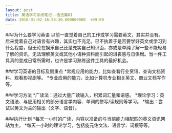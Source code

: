 ```yaml
---
layout: post
title: 英语学习系统笔记--语法篇01
date: 2018-01-02 16:58:20.000000000  +09:00
---
```


###为什么要学习英语
以前一直觉着自己的工作或学习需要英文，其实并没有。后来觉着自己对语言有兴趣，其实也不充足。已不执着于是否要学好英文或学习到什么程度，但无论在娱乐自己还是充实自己知识面，亦或是单纯了解一些不能轻易了解的资讯，无法理解英文或其他小语种资料而引起的沮丧感与日俱增。当一件工具真的变成日常所需时，也许是学习熟练这件工具的最好机会。


###学习英语的目标及侧重点
*常规应用的能力，比如查看行业资讯、查询文档资料、观看影视剧等。
*专业应用的能力，比如计算机专业相关英文、商业文档写作等。

###学习方法
*广读法：通过大量广读输入，积累词汇量和语感。
*理论学习：英文语法、与应用相关的部分语言学内容、单词的拼写/读规则等学习。
*输出：尝试以英文为主的输出（文字、语音）。

###执行计划
*每天一小时的广读，内容以准备的与当前能力相配匹的英文资讯网站为主。
*每天一小时的理论学习，包括旋元佑文法、语言学、词根等等。
